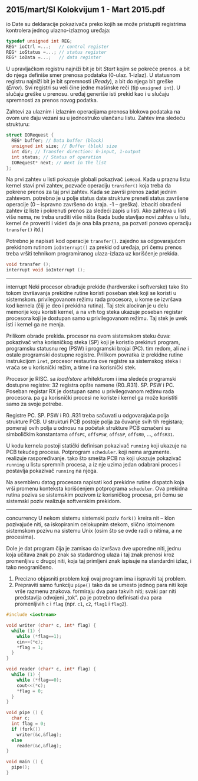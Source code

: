 2015/mart/SI Kolokvijum 1 - Mart 2015.pdf
--------------------------------------------------------------------------------
io
Date su deklaracije pokazivača preko kojih se može pristupiti registrima kontrolera jednog ulazno-izlaznog uređaja:
```cpp
typedef unsigned int REG;
REG* ioCtrl =...;   // control register
REG* ioStatus =...; // status register
REG* ioData =...;   // data register
```
U upravljačkom registru najniži bit je bit *Start* kojim se pokreće prenos. a bit do njega definiše smer prenosa podataka (0-ulaz. 1-izlaz). U statusnom registru najniži bit je bit spremnosti (*Ready*), a bit do njega bit greške (*Error*). Svi registri su veli
čine jedne mašinske reči (tip `unsigned int`). U slučaju greške u prenosu. uređaj generiše isti prekid kao i u
slučaju spremnosti za prenos novog podatka.

Zahtevi za ulaznim i izlaznim operacijama prenosa blokova podataka na ovom ure
đaju vezani su u jednostruko ulančanu listu. Zahtev ima sledeću strukturu:
```cpp
struct IORequest {
  REG* buffer; // Data buffer (block)
  unsigned int size; // Buffer (blok) size
  int dir; // Transfer direction: 0-input, 1-output
  int status; // Status of operation
  IORequest* next; // Next in the list
};
```
Na prvi zahtev u listi pokazuje globali pokazivač `ioHead`. Kada u praznu listu kernel stavi
prvi zahtev, pozvaće operaciju `transfer()` koja treba da pokrene prenos za taj prvi zahtev.
Kada se završi prenos zadat jednim zahtevom. potrebno je u polje status date strukture
preneti status završene operacije (0 –  ispravno završeno do kraja. -1 –  greška). izbaciti
obrađeni zahtev iz liste i pokrenuti prenos za sledeći zapis u listi. Ako zahteva u listi više
nema, ne treba uraditi više ništa (kada bude stavljao novi zahtev u listu, kernel
će proveriti i videti da je ona bila prazna, pa pozvati ponovo operaciju `transfer()` itd.)

Potrebno je napisati kod operacije `transfer()`. zajedno sa odgovarajućom prekidnom
rutinom `ioInterrupt()` za prekid od uređaja, pri čemu prenos treba vršiti tehnikom
programiranog ulaza-izlaza uz korišćenje prekida.
```cpp
void transfer ();
interrupt void ioInterrupt ();
```

--------------------------------------------------------------------------------
interrupt
Neki procesor obrađuje prekide (hardverske i softverske) tako što tokom izvršavanja prekidne
rutine koristi poseban stek koji se koristi u sistemskom. privilegovanom režimu rada
procesora, u kome se izvršava kod kernela (čiji je deo i prekidna rutina). Taj stek alociran je
u delu memorije koju koristi kernel, a na vrh tog steka ukazuje poseban registar procesora koji
je dostupan samo u privilegovanom režimu. Taj stek je uvek isti i kernel ga ne menja.

Prilikom obrade prekida.  procesor na ovom sistemskom steku čuva: pokazivač vrha
korisničkog steka (SP)  koji je koristio prekinuti program, programsku statusnu reg (PSW)  i
programski brojai (PC). tim redom, ali *ne* i ostale programski dostupne registre. Prilikom
povratka iz prekidne rutine instrukcijom `iret`, procesor restaurira ove registre sa sistemskog
steka i vraća se u korisnički režim, a time i na korisnički stek.

Procesor je RISC. sa *load/store* arhitekturom i ima sledeće programski dostupne registre: 32
registra opšte namene (R0..R31). SP. PSW i PC. Poseban registar RX je dostupan samo u
privilegovanom režimu rada procesora. pa ga korisnički procesi ne koriste i kernel ga može
koristiti samo za svoje potrebe.

Registre PC. SP. PSW i R0..R31 treba sačuvati u odgovarajuća polja strukture PCB. U
strukturi PCB postoje polja za čuvanje svih tih registara; pomeraji ovih polja u odnosu na
početak strukture PCB označeni su simboličkim konstantama `offsPC`, `offsPSW`, `offsSP`,
`offsR0`, ..., `offsR31`.

U kodu kernela postoji statički definisan pokazivač `running` koji ukazuje na PCB tekućeg
procesa. Potprogram `scheduler`. koji nema argumente. realizuje raspoređivanje. tako što
smešta PCB na koji ukazuje pokazivač `running` u listu spremnih procesa, a iz nje uzima jedan
odabrani proces i postavlja pokazivač `running` na njega.

Na asembleru datog procesora napisati kod prekidne rutine dispatch koja vrši promenu
konteksta korišćenjem potprograma `scheduler`. Ova prekidna rutina poziva se sistemskim
pozivom iz korisničkog procesa, pri čemu se sistemski poziv realizuje softverskim prekidom.

--------------------------------------------------------------------------------
concurrency
U nekom sistemu sistemski poziv `fork()` kreira nit –  klon pozivajuće niti, sa iskopiranim
celokupnim stekom, slično istoimenom sistemskom pozivu na sistemu Unix (osim što se ovde
radi o nitima, a ne procesima).

Dole je dat program čija je zamisao da izvršava dve uporedne niti, jednu koja učitava znak po
znak sa stadardnog ulaza i taj znak prenosi kroz promenljivu c drugoj niti, koja taj primljeni
znak ispisuje na standardni izlaz, i tako neograničeno.

1. Precizno objasniti problem koji ovaj program ima i ispraviti taj problem.
2. Prepraviti samo funkciju `pipe()` tako da se umesto jednog para niti koje vrše razmenu
znakova. formiraju dva para takvih niti; svaki par niti predstavlja odvojeni „tok“. pa je
potrebno definisati dva para promenljivih `c` i `flag` (npr. `c1`, `c2`, `flag1` i `flag2`).

```cpp
#include <iostream>

void writer (char* c, int* flag) {
  while (1) {
    while (*flag==1);
    cin>>(*c);
    *flag = 1;
  }
}

void reader (char* c, int* flag) {
  while (1) {
    while (*flag==0);
    cout<<(*c);
    *flag = 0;
  }
}

void pipe () {
  char c;
  int flag = 0;
  if (fork())
    writer(&c,&flag);
  else
    reader(&c,&flag);
}

void main () {
  pipe();
}
```
